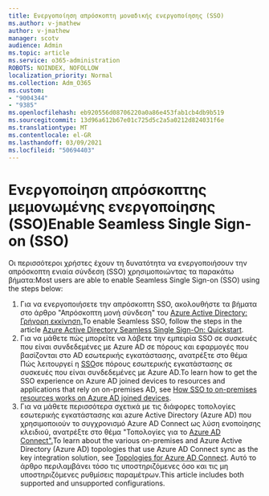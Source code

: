 ```yaml
---
title: Ενεργοποίηση απρόσκοπτη μοναδικής ενεργοποίησης (SSO)
ms.author: v-jmathew
author: v-jmathew
manager: scotv
audience: Admin
ms.topic: article
ms.service: o365-administration
ROBOTS: NOINDEX, NOFOLLOW
localization_priority: Normal
ms.collection: Adm_O365
ms.custom:
- "9004344"
- "9385"
ms.openlocfilehash: eb920556d08706220a0a86e453fab1cb4db9b519
ms.sourcegitcommit: 13d96a612b67e01c725d5c2a5a0212d824031f6e
ms.translationtype: MT
ms.contentlocale: el-GR
ms.lasthandoff: 03/09/2021
ms.locfileid: "50694403"
---
```

# <a name="enable-seamless-single-sign-on-sso"></a><span data-ttu-id="bb033-102">Ενεργοποίηση απρόσκοπτης μεμονωμένης ενεργοποίησης (SSO)</span><span class="sxs-lookup"><span data-stu-id="bb033-102">Enable Seamless Single Sign-on (SSO)</span></span>

<span data-ttu-id="bb033-103">Οι περισσότεροι χρήστες έχουν τη δυνατότητα να ενεργοποιήσουν την απρόσκοπτη ενιαία σύνδεση (SSO) χρησιμοποιώντας τα παρακάτω βήματα:</span><span class="sxs-lookup"><span data-stu-id="bb033-103">Most users are able to enable Seamless Single Sign-on (SSO) using the steps below:</span></span>

1. <span data-ttu-id="bb033-104">Για να ενεργοποιήσετε την απρόσκοπτη SSO, ακολουθήστε τα βήματα στο άρθρο "Απρόσκοπτη μονή σύνδεση" του [Azure Active Directory: Γρήγορη εκκίνηση.](https://docs.microsoft.com/azure/active-directory/hybrid/how-to-connect-sso-quick-start)</span><span class="sxs-lookup"><span data-stu-id="bb033-104">To enable Seamless SSO, follow the steps in the article [Azure Active Directory Seamless Single Sign-On: Quickstart](https://docs.microsoft.com/azure/active-directory/hybrid/how-to-connect-sso-quick-start).</span></span>
2. <span data-ttu-id="bb033-105">Για να μάθετε πώς μπορείτε να λάβετε την εμπειρία SSO σε συσκευές που είναι συνδεδεμένες με Azure AD σε πόρους και εφαρμογές που βασίζονται στο AD εσωτερικής εγκατάστασης, ανατρέξτε στο θέμα Πώς λειτουργεί η [SSO](https://docs.microsoft.com/azure/active-directory/devices/azuread-join-sso)σε πόρους εσωτερικής εγκατάστασης σε συσκευές που είναι συνδεδεμένες με Azure AD.</span><span class="sxs-lookup"><span data-stu-id="bb033-105">To learn how to get the SSO experience on Azure AD joined devices to resources and applications that rely on on-premises AD, see [How SSO to on-premises resources works on Azure AD joined devices](https://docs.microsoft.com/azure/active-directory/devices/azuread-join-sso).</span></span>
3. <span data-ttu-id="bb033-106">Για να μάθετε περισσότερα σχετικά με τις διάφορες τοπολογίες εσωτερικής εγκατάστασης και azure Active Directory (Azure AD) που χρησιμοποιούν το συγχρονισμό Azure AD Connect ως λύση ενοποίησης κλειδιού, ανατρέξτε στο θέμα "Τοπολογίες για το [Azure AD Connect".](https://docs.microsoft.com/azure/active-directory/hybrid/plan-connect-topologies)</span><span class="sxs-lookup"><span data-stu-id="bb033-106">To learn about the various on-premises and Azure Active Directory (Azure AD) topologies that use Azure AD Connect sync as the key integration solution, see [Topologies for Azure AD Connect](https://docs.microsoft.com/azure/active-directory/hybrid/plan-connect-topologies).</span></span> <span data-ttu-id="bb033-107">Αυτό το άρθρο περιλαμβάνει τόσο τις υποστηριζόμενες όσο και τις μη υποστηριζόμενες ρυθμίσεις παραμέτρων.</span><span class="sxs-lookup"><span data-stu-id="bb033-107">This article includes both supported and unsupported configurations.</span></span>
